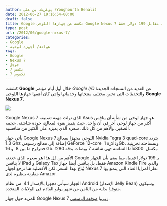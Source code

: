 ```yaml
---
author: يوغرطة بن علي (Youghourta Benali)
date: 2012-06-27 19:16:54+00:00
draft: false
title: Google تكشف عن جهازها اللوحي Google Nexus 7 الذي ستسوقه مقابل 199 دولار فقط
type: post
url: /2012/06/google-nexus-7/
categories:
- Google
- هواتف/ أجهزة لوحية
tags:
- Google
- Nexus 7
- جوجل
- نكسس 7
- نكسوس 7
---
```


كشفت **Google** خلال أول أيام مؤتمر _Google I/O_ عن العديد من المنتجات الجديدة والتحديثات التي تخص مختلف منتجاتها وخدماتها والتي كان أهمها جهازها اللوحي **Google Nexus 7**.




[![](https://www.it-scoop.com/wp-content/uploads/2012/06/google-nexus-7.png)
](https://www.it-scoop.com/wp-content/uploads/2012/06/google-nexus-7.png)




Google Nexus 7 الذي تولت مهمة تصنيعه Asus هو جهاز لوحي من شأنه أن ينافس أكثر من جهاز لوحي آخر في آن واحد، حيث يتميز بقوة المعالج، جودة شاشته، حجمه الصغير، والأهم من كل ذلك، سعره الذي يميزه على الكثير من منافسيه.




يأتي جهاز Google Nexus 7 اللوحي مجهزا بمعالج Nvidia Tegra 3 quad-core بتردد 1.3 Ghz إضافة إلى معالج رسومي GeForce 12-core  وذاكرة 1Gb، وبمساحته تخزينية فتتراوح ما بين 8  و 16 Gb. أما الشاشة فهي شاشة 7 بوصات بدقة 1280x800  بكسل.




الأهم من كل هذا هو سعره الذي حددته Google بـ 199 دولارا فقط، مما يعني بأن الجهاز لا ينافس iPad و Galaxy Tab فقط، بل ينافس أيضا جهاز Amazon Kindle Fire والذي يُباع بهذا السعر، لكن الأفضلية هنا ترجع لجهاز Nexus 7 نظرا لمزايا العتاد التي يتمتع بها مقارنة بنظيره لدى Amazon.




الجهاز سيأتي مجهزا بالإصدار 4.1  من نظام Android (الإصدار Jelly Bean) وسيكون متوفرا بداية من الثامن من شهر يوليو القادم في الولايات المتحدة.




للمزيد حول جهاز Google Nexus 7 زوروا [موقعه الرسمي](http://www.google.com/nexus/#/7).

